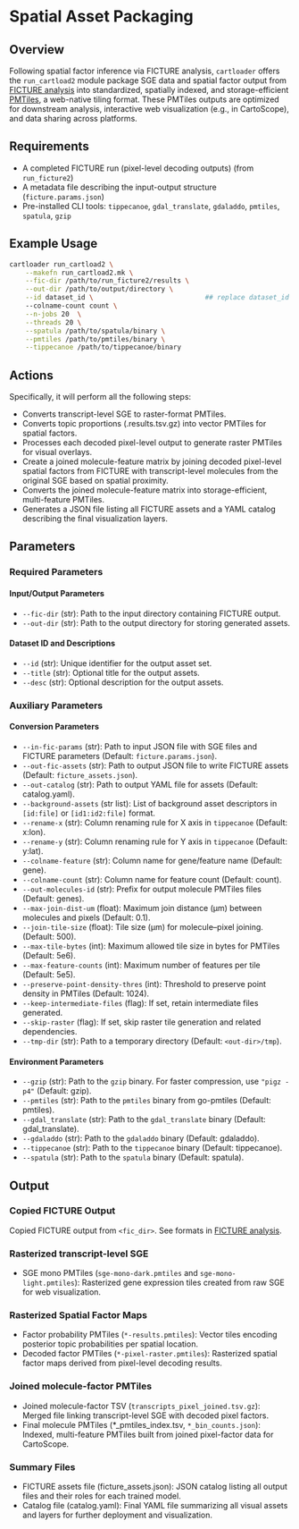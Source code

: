 # Spatial Asset Packaging

## Overview

Following spatial factor inference via FICTURE analysis, `cartloader` offers the `run_cartload2` module package SGE data and spatial factor output from [FICTURE analysis](./run_ficture2.md) into standardized, spatially indexed, and storage-efficient [PMTiles](https://github.com/protomaps/PMTiles), a web-native tiling format. These PMTiles outputs are optimized for downstream analysis, interactive web visualization (e.g., in CartoScope), and data sharing across platforms.

## Requirements

- A completed FICTURE run (pixel-level decoding outputs) (from `run_ficture2`)
- A metadata file describing the input-output structure (`ficture.params.json`)
- Pre-installed CLI tools: `tippecanoe`, `gdal_translate`, `gdaladdo`, `pmtiles`, `spatula`, `gzip`

## Example Usage

```bash
cartloader run_cartload2 \
    --makefn run_cartload2.mk \
    --fic-dir /path/to/run_ficture2/results \
    --out-dir /path/to/output/directory \
    --id dataset_id \                            ## replace dataset_id with the id for this dataset
    --colname-count count \
    --n-jobs 20  \
    --threads 20 \
    --spatula /path/to/spatula/binary \
    --pmtiles /path/to/pmtiles/binary \
    --tippecanoe /path/to/tippecanoe/binary
```

## Actions

Specifically, it will perform all the following steps:

- Converts transcript-level SGE to raster-format PMTiles.
- Converts topic proportions (.results.tsv.gz) into vector PMTiles for spatial factors.
- Processes each decoded pixel-level output to generate raster PMTiles for visual overlays.
- Create a joined molecule-feature matrix by joining decoded pixel-level spatial factors from FICTURE with transcript-level molecules from the original SGE based on spatial proximity.
- Converts the joined molecule-feature matrix into storage-efficient, multi-feature PMTiles.
- Generates a JSON file listing all FICTURE assets and a YAML catalog describing the final visualization layers.

## Parameters

### Required Parameters

#### Input/Output Parameters

* `--fic-dir` (str): Path to the input directory containing FICTURE output.
* `--out-dir` (str): Path to the output directory for storing generated assets.

#### Dataset ID and Descriptions

* `--id` (str): Unique identifier for the output asset set.
* `--title` (str): Optional title for the output assets.
* `--desc` (str): Optional description for the output assets.

### Auxiliary Parameters

#### Conversion Parameters 
* `--in-fic-params` (str): Path to input JSON file with SGE files and FICTURE parameters (Default: `ficture.params.json`).
* `--out-fic-assets` (str): Path to output JSON file to write FICTURE assets (Default: `ficture_assets.json`).
* `--out-catalog` (str): Path to output YAML file for assets (Default: catalog.yaml).
* `--background-assets` (str list): List of background asset descriptors in `[id:file]` or `[id1:id2:file]` format.
* `--rename-x` (str): Column renaming rule for X axis in `tippecanoe` (Default: x:lon).
* `--rename-y` (str): Column renaming rule for Y axis in `tippecanoe` (Default: y:lat).
* `--colname-feature` (str): Column name for gene/feature name (Default: gene).
* `--colname-count` (str): Column name for feature count (Default: count).
* `--out-molecules-id` (str): Prefix for output molecule PMTiles files (Default: genes).
* `--max-join-dist-um` (float): Maximum join distance (µm) between molecules and pixels (Default: 0.1).
* `--join-tile-size` (float): Tile size (µm) for molecule–pixel joining. (Default: 500).
* `--max-tile-bytes` (int): Maximum allowed tile size in bytes for PMTiles (Default: 5e6).
* `--max-feature-counts` (int): Maximum number of features per tile (Default: 5e5).
* `--preserve-point-density-thres` (int): Threshold to preserve point density in PMTiles (Default: 1024).
* `--keep-intermediate-files` (flag): If set, retain intermediate files generated.
* `--skip-raster` (flag): If set, skip raster tile generation and related dependencies.
* `--tmp-dir` (str): Path to a temporary directory (Default: `<out-dir>/tmp`).

#### Environment Parameters

* `--gzip` (str): Path to the `gzip` binary. For faster compression, use `"pigz -p4"` (Default: gzip).
* `--pmtiles` (str): Path to the `pmtiles` binary from go-pmtiles (Default: pmtiles).
* `--gdal_translate` (str): Path to the `gdal_translate` binary (Default: gdal_translate).
* `--gdaladdo` (str): Path to the `gdaladdo` binary (Default: gdaladdo).
* `--tippecanoe` (str): Path to the `tippecanoe` binary (Default: tippecanoe).
* `--spatula` (str): Path to the `spatula` binary (Default: spatula).

## Output

### Copied FICTURE Output

Copied FICTURE output from `<fic_dir>`. See formats in [FICTURE analysis](./run_ficture2.md).

### Rasterized transcript-level SGE
* SGE mono PMTiles (`sge-mono-dark.pmtiles` and `sge-mono-light.pmtiles`): Rasterized gene expression tiles created from raw SGE for web visualization.

### Rasterized Spatial Factor Maps
* Factor probability PMTiles (`*-results.pmtiles`): Vector tiles encoding posterior topic probabilities per spatial location.
* Decoded factor PMTiles (`*-pixel-raster.pmtiles`): Rasterized spatial factor maps derived from pixel-level decoding results.

### Joined molecule-factor PMTiles
* Joined molecule-factor TSV (`transcripts_pixel_joined.tsv.gz`): Merged file linking transcript-level SGE with decoded pixel factors.
* Final molecule PMTiles (*_pmtiles_index.tsv, `*_bin_counts.json`): Indexed, multi-feature PMTiles built from joined pixel-factor data for CartoScope.

### Summary Files
* FICTURE assets file (ficture_assets.json): JSON catalog listing all output files and their roles for each trained model.
* Catalog file (catalog.yaml): Final YAML file summarizing all visual assets and layers for further deployment and visualization.
